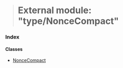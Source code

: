 > # External module: "type/NonceCompact"

### Index

#### Classes

* [NonceCompact](../classes/_type_noncecompact_.noncecompact.md)